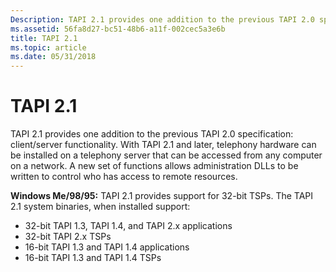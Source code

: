```yaml
---
Description: TAPI 2.1 provides one addition to the previous TAPI 2.0 specification client server functionality.
ms.assetid: 56fa8d27-bc51-48b6-a11f-002cec5a3e6b
title: TAPI 2.1
ms.topic: article
ms.date: 05/31/2018
---
```


# TAPI 2.1

TAPI 2.1 provides one addition to the previous TAPI 2.0 specification: client/server functionality. With TAPI 2.1 and later, telephony hardware can be installed on a telephony server that can be accessed from any computer on a network. A new set of functions allows administration DLLs to be written to control who has access to remote resources.

**Windows Me/98/95:** TAPI 2.1 provides support for 32-bit TSPs. The TAPI 2.1 system binaries, when installed support:

-   32-bit TAPI 1.3, TAPI 1.4, and TAPI 2.x applications
-   32-bit TAPI 2.x TSPs
-   16-bit TAPI 1.3 and TAPI 1.4 applications
-   16-bit TAPI 1.3 and TAPI 1.4 TSPs

 

 



